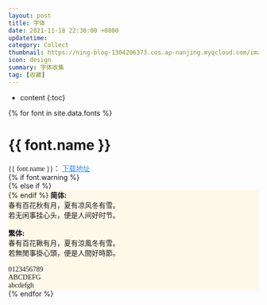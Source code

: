 ```yaml
---
layout: post
title: 字体
date: 2021-11-18 22:30:00 +0800
updatetime:
category: Collect
thumbnail: https://ning-blog-1304206373.cos.ap-nanjing.myqcloud.com/image/thumbnail/tim-mossholder-z8y36JocqkU-unsplash.jpg
icon: design
summary: 字体收集
tag: [收藏]
---
```


<link rel="stylesheet" href="{{ '/style/css/fonts.min.css' | prepend: site.baseurl }}">

* content
{:toc}


{% for font in site.data.fonts %}
# {{ font.name }}
  <div>
      <span style="font-family:'{{ font.family }}'">{{ font.name }}：</span>
      <a href="{{ font.link }}" style="color:#328dff" target="_blank">下载地址</a>
      <br>
      {% if font.warning %}
      <div class="note warning">
      {% else if %}
      <div class="note info no-icon" style="background-color: #fff9e9;">
      {% endif %}
          <span style="font-family:'{{ font.family }}'">
              <b>简体:</b><br>
              春有百花秋有月，夏有凉风冬有雪。<br>
              若无闲事挂心头，便是人间好时节。<br>
              <br>
              <b>繁体:</b><br>
              春有百花鞦有月，夏有涼風冬有雪。<br>
              若無閒事掛心頭，便是人間好時節。<br>
              <br>
              0123456789<br>
              ABCDEFG<br>
              abcdefgh<br>
          </span>
      </div>
  </div>
{% endfor %}